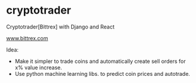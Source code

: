 # cryptotrader
Cryptotrader[Bittrex] with Django and React

www.bittrex.com

Idea: 
- Make it simpler to trade coins and automatically create sell orders for x% value increase.
- Use python machine learning libs. to predict coin prices and autotrade.
